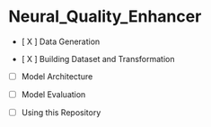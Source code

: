 # Neural_Quality_Enhancer

- [ X ] Data Generation

- [ X ] Building Dataset and Transformation
  
- [ ] Model Architecture

- [ ] Model Evaluation
  
- [ ] Using this Repository
